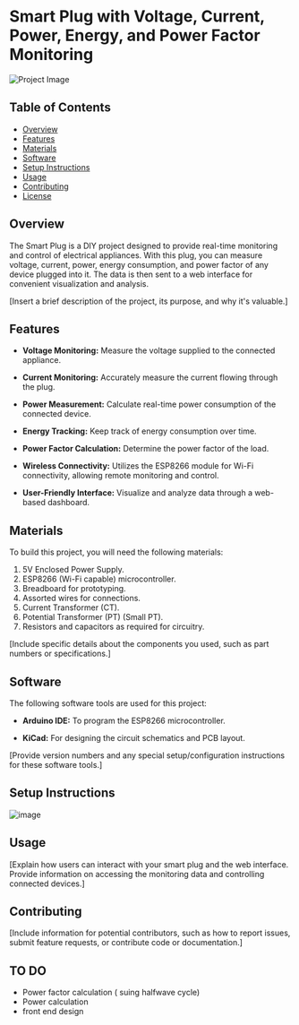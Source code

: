 # Smart Plug with Voltage, Current, Power, Energy, and Power Factor Monitoring

![Project Image](insert_image_url_here)

## Table of Contents

- [Overview](#overview)
- [Features](#features)
- [Materials](#materials)
- [Software](#software)
- [Setup Instructions](#setup-instructions)
- [Usage](#usage)
- [Contributing](#contributing)
- [License](#license)

## Overview

The Smart Plug is a DIY project designed to provide real-time monitoring and control of electrical appliances. With this plug, you can measure voltage, current, power, energy consumption, and power factor of any device plugged into it. The data is then sent to a web interface for convenient visualization and analysis.

[Insert a brief description of the project, its purpose, and why it's valuable.]

## Features

- **Voltage Monitoring:** Measure the voltage supplied to the connected appliance.

- **Current Monitoring:** Accurately measure the current flowing through the plug.

- **Power Measurement:** Calculate real-time power consumption of the connected device.

- **Energy Tracking:** Keep track of energy consumption over time.

- **Power Factor Calculation:** Determine the power factor of the load.

- **Wireless Connectivity:** Utilizes the ESP8266 module for Wi-Fi connectivity, allowing remote monitoring and control.

- **User-Friendly Interface:** Visualize and analyze data through a web-based dashboard.

## Materials

To build this project, you will need the following materials:

1. 5V Enclosed Power Supply.
2. ESP8266 (Wi-Fi capable) microcontroller.
3. Breadboard for prototyping.
4. Assorted wires for connections.
5. Current Transformer (CT).
6. Potential Transformer (PT) (Small PT).
7. Resistors and capacitors as required for circuitry.

[Include specific details about the components you used, such as part numbers or specifications.]

## Software

The following software tools are used for this project:

- **Arduino IDE:** To program the ESP8266 microcontroller.

- **KiCad:** For designing the circuit schematics and PCB layout.

[Provide version numbers and any special setup/configuration instructions for these software tools.]

## Setup Instructions
![image](https://github.com/sahilsingh2002/Smart-Plug/assets/74174130/4fa95754-0666-488c-8977-adb614fefd42)

## Usage

[Explain how users can interact with your smart plug and the web interface. Provide information on accessing the monitoring data and controlling connected devices.]

## Contributing

[Include information for potential contributors, such as how to report issues, submit feature requests, or contribute code or documentation.]

## TO DO
- Power factor calculation ( suing halfwave cycle)
- Power calculation
- front end design